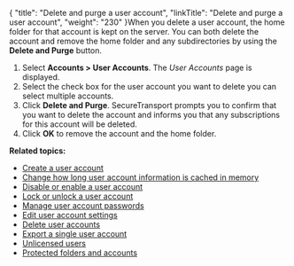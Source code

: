 {
    "title": "Delete and purge a user account",
    "linkTitle": "Delete and purge a user account",
    "weight": "230"
}When you delete a user account, the home folder for that account is kept on the server. You can both delete the account and remove the home folder and any subdirectories by using the **Delete and Purge** button.

1.  Select **Accounts > User Accounts**. The *User Accounts* page is displayed.
2.  Select the check box for the user account you want to delete you can select multiple accounts.
3.  Click **Delete and Purge**. <span class="mc-variable axway_variables.Component_Short_Name variable">SecureTransport</span> prompts you to confirm that you want to delete the account and informs you that any subscriptions for this account will be deleted.
4.  Click **OK** to remove the account and the home folder.

**Related topics:**

-   <a href="../t_st_create_user_account" class="MCXref xref">Create a user account</a>
-   <a href="../t_st_change_how_long_user_account_information_is_cached" class="MCXref xref">Change how long user account information is cached in memory</a>
-   <a href="../t_st_disable_enable_user_account" class="MCXref xref">Disable or enable a user account</a>
-   <a href="../t_st_lock_unlock_user_account" class="MCXref xref">Lock or unlock a user account</a>
-   <a href="../t_st_manage_user_account_passwords" class="MCXref xref">Manage user account passwords</a>
-   <a href="../t_st_edit_user_account_settings" class="MCXref xref">Edit user account settings</a>
-   <a href="../t_st_delete_user_accounts" class="MCXref xref">Delete user accounts</a>
-   <a href="../t_st_export_single_user_account" class="MCXref xref">Export a single user account</a>
-   <a href="../t_st_unlicensed_users" class="MCXref xref">Unlicensed users</a>
-   <a href="../c_st_protected_folders_accounts" class="MCXref xref">Protected folders and accounts</a>
